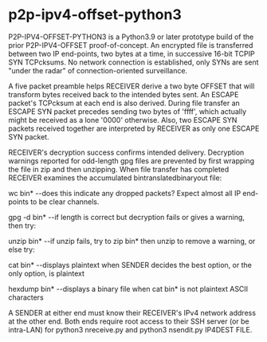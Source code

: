 # p2p-ipv4-offset-python3

P2P-IPV4-OFFSET-PYTHON3 is a Python3.9 or later prototype build of the prior P2P-IPV4-OFFSET proof-of-concept. 
An encrypted file is transferred between two IP end-points, two bytes at a time, in successive 16-bit TCPIP SYN 
TCPcksums. No network connection is established, only SYNs are sent "under the radar" of connection-oriented 
surveillance.

A five packet preamble helps RECEIVER derive a two byte OFFSET that will transform bytes received back to the 
intended bytes sent. An ESCAPE packet's TCPcksum at each end is also derived. During file transfer an ESCAPE 
SYN packet precedes sending two bytes of 'ffff', which actually might be received as a lone '0000' otherwise. 
Also, two ESCAPE SYN packets received together are interpreted by RECEIVER as only one ESCAPE SYN packet.

RECEIVER's decryption success confirms intended delivery. Decryption warnings reported for odd-length gpg files
are prevented by first wrapping the file in zip and then unzipping. When file transfer has completed RECEIVER
examines the accumulated bintranslatedbinaryout file:

wc bin*         --does this indicate any dropped packets? Expect almost all IP end-points to be clear channels.

gpg -d bin*     --if length is correct but decryption fails or gives a warning, then try:

unzip bin*      --if unzip fails, try to zip bin* then unzip to remove a warning, or else try:

cat bin*        --displays plaintext when SENDER decides the best option, or the only option, is plaintext

hexdump bin*    --displays a binary file when cat bin* is not plaintext ASCII characters

A SENDER at either end must know their RECEIVER's IPv4 network address at the other end. Both ends require
root access to their SSH server (or be intra-LAN) for python3 nreceive.py and python3 nsendit.py IP4DEST FILE.
